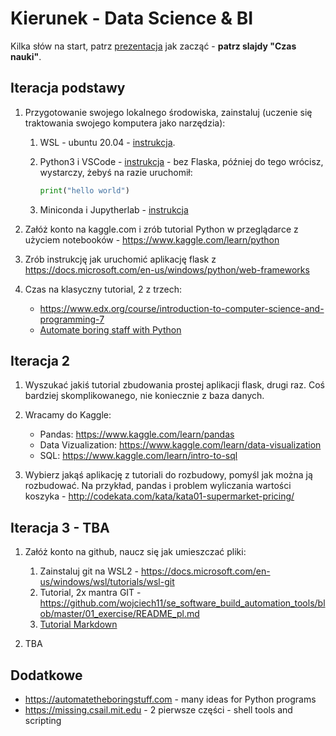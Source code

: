 # Kierunek - Data Science & BI

Kilka słów na start, patrz [prezentacja](https://github.com/wojciech11/how_to_start_your_it_career/blob/master/tester_pl.pdf) jak zacząć - **patrz slajdy "Czas nauki"**.

## Iteracja podstawy

1. Przygotowanie swojego lokalnego środowiska, zainstaluj (uczenie się traktowania swojego komputera jako narzędzia):

   1. WSL - ubuntu 20.04 - [instrukcja](https://docs.microsoft.com/en-us/windows/wsl/install).

   2. Python3 i VSCode - [instrukcja](https://docs.microsoft.com/en-us/windows/python/web-frameworks) - bez Flaska, później do tego wrócisz, wystarczy, żebyś na razie uruchomił:
      ```python
      print("hello world")
      ```

   3. Miniconda i Jupytherlab - [instrukcja](https://www.gerritjandebruin.nl/jupyter.html)

2. Załóż konto na kaggle.com i zrób tutorial Python w przeglądarce z użyciem notebooków - https://www.kaggle.com/learn/python

3. Zrób instrukcję jak uruchomić aplikację flask z https://docs.microsoft.com/en-us/windows/python/web-frameworks

4. Czas na klasyczny tutorial, 2 z trzech:

   - https://www.edx.org/course/introduction-to-computer-science-and-programming-7
   - [Automate boring staff with Python](https://automatetheboringstuff.com)

## Iteracja 2

1. Wyszukać jakiś tutorial zbudowania prostej aplikacji flask, drugi raz. Coś bardziej skomplikowanego, nie koniecznie z baza danych.

2. Wracamy do Kaggle:

   - Pandas: https://www.kaggle.com/learn/pandas
   - Data Vizualization: https://www.kaggle.com/learn/data-visualization
   - SQL: https://www.kaggle.com/learn/intro-to-sql

3. Wybierz jakąś aplikację z tutoriali do rozbudowy, pomyśl jak można ją rozbudować. Na przykład, pandas i problem wyliczania wartości koszyka - http://codekata.com/kata/kata01-supermarket-pricing/

## Iteracja 3 - TBA

1. Załóż konto na github, naucz się jak umieszczać pliki:

   1. Zainstaluj git na WSL2 - https://docs.microsoft.com/en-us/windows/wsl/tutorials/wsl-git
   2. Tutorial, 2x mantra GIT - https://github.com/wojciech11/se_software_build_automation_tools/blob/master/01_exercise/README_pl.md
   3. [Tutorial Markdown](https://docs.github.com/en/get-started/writing-on-github/getting-started-with-writing-and-formatting-on-github/basic-writing-and-formatting-syntax)

2. TBA

## Dodatkowe

- https://automatetheboringstuff.com - many ideas for Python programs
- https://missing.csail.mit.edu - 2 pierwsze części - shell tools and scripting
